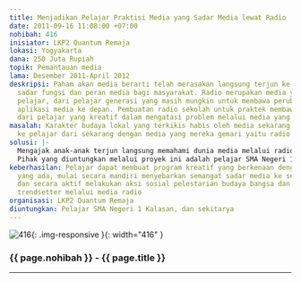 ```yaml
---
title: Menjadikan Pelajar Praktisi Media yang Sadar Media lewat Radio
date: 2011-09-16 11:08:00 +07:00
nohibah: 416
inisiator: LKP2 Quantum Remaja
lokasi: Yogyakarta
dana: 250 Juta Rupiah
topik: Pemantauan media
lama: Desember 2011-April 2012
deskripsi: Paham akan media berarti telah merasakan langsung terjun ke media, menjadikannya
  sadar fungsi dan peran media bagi masyarakat. Radio merupakan media yang digemari
  pelajar, dari pelajar generasi yang masih mungkin untuk membawa perubahan dalam
  aplikasi media ke depan. Pembuatan radio sekolah untuk praktek membawa ide solusi
  dari pelajar yang kreatif dalam mengatasi problem melalui media yang berkelanjutan.
masalah: Karakter budaya lokal yang terkikis habis oleh media sekarang harusnya distimulasi
  ke pelajar dari sekarang dengan media yang mereka gemari yaitu radio.
solusi: |-
  Mengajak anak-anak terjun langsung memahami dunia media melalui radio yang mereka gemari(membuat media radio sekolah), dari situ paham urgensi media bagi tatanan sosial budaya dan bangsa. Menstimulasi pelajar bibit generasi banga dalam perubahan ke depan dengan ide-ide dan solusi luar biasa yang mereka miliki, merasa memiliki dan bertanggung jawab akan pelestarian karakter budaya bangsa dari media yang mereka bawa dan kembangkan.
  Pihak yang diuntungkan melalui proyek ini adalah pelajar SMA Negeri 1 Kalasan, dan sekitarya.
keberhasilan: Pelajar dapat membuat program kreatif yang berkenaan dengan masalah
  yang ada, mulai secara mandiri menyebarkan semangat sadar media ke sekolah lainya
  dan secara aktif melakukan aksi sosial pelestarian budaya bangsa dan menjadikannya
  trendsetter melalui media radio
organisasi: LKP2 Quantum Remaja
diuntungkan: Pelajar SMA Negeri 1 Kalasan, dan sekitarya
---
```


![416](/static/img/hibahcmb/416.png){: .img-responsive }{: width="416" }

### {{ page.nohibah }} - {{ page.title }}

---
